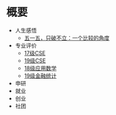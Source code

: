 # 概要

- 人生感悟
  - [五一五，只破不立：一个比较的角度](人生感悟/五一五，只破不立：一个比较的角度/五一五，只破不立：一个比较的角度.md)
- 专业评价
    - [17级CSE](专业评价/17CSE.md)
    - [19级CSE](专业评价/19CSE.md)
    - [18级应用数学](专业评价/18AppliedMathematics.md)
    - [19级金融统计](专业评价/19STA-FS.md)
- 申研
- 就业
- 创业
- 社团
